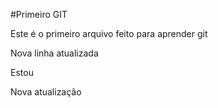 
#Primeiro GIT

Este é o primeiro arquivo feito para aprender git

Nova linha atualizada

Estou 

Nova atualização
